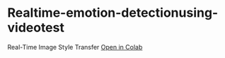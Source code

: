 # Realtime-emotion-detectionusing-videotest
Real-Time Image Style Transfer [Open in Colab]([https://colab.research.google.com/drive/1TrY03YGp5YR7jpOlBRLhhGvHfyEpgzaM](https://colab.research.google.com/drive/1Jg8ZECPaOY_FmDiLabwkq413qpD8X9BJ#scrollTo=XYsz4YVnzK48)https://colab.research.google.com/drive/1Jg8ZECPaOY_FmDiLabwkq413qpD8X9BJ#scrollTo=XYsz4YVnzK48)
